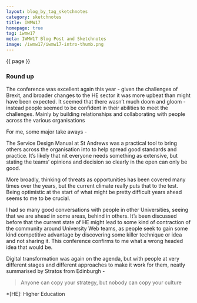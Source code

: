 ```yaml
---
layout: blog_by_tag_sketchnotes
category: sketchnotes
title: IWMW17
homepage: true
tag: iwmw17
meta: IWMW17 Blog Post and Sketchnotes
image: /iwmw17/iwmw17-intro-thumb.png
---
```



{{ page }}

### Round up

The conference was excellent again this year - given the challenges of Brexit, and broader changes to the HE sector it was more upbeat than might have been expected. It seemed that there wasn’t much doom and gloom - instead people seemed to be confident in their abilities to meet the challenges. Mainly by building relationships and collaborating with people across the various organisations

For me, some major take aways -

The Service Design Manual at St Andrews was a practical tool to bring others across the organisation into to help spread good standards and practice. It’s likely that nit everyone needs something as extensive, but stating the teams’ opinions and decision so clearly in the open can only be good.

More broadly, thinking of threats as opportunities has been covered many times over the years, but the current climate really puts that to the test. Being optimistic at the start of what might be pretty difficult years ahead seems to me to be crucial.

I had so many good conversations with people in other Universities, seeing that we are ahead in some areas, behind in others. It’s been discussed before  that the current state of HE might lead to some kind of contraction of the community around University Web teams, as people seek to gain some kind competitive advantage by discovering some killer technique or idea and not sharing it. This conference confirms to me what a wrong headed idea that would be.

Digital transformation was again on the agenda, but with people at very different stages and different approaches to make it work for them, neatly summarised by Stratos from Edinburgh -

> Anyone can copy your strategy, but nobody can copy your culture


*[HE]: Higher Education
